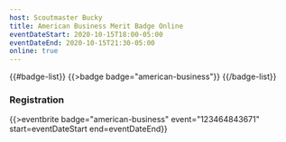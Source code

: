 ```yaml
---
host: Scoutmaster Bucky
title: American Business Merit Badge Online
eventDateStart: 2020-10-15T18:00-05:00
eventDateEnd: 2020-10-15T21:30-05:00
online: true
---
```


{{#badge-list}}
{{>badge badge="american-business"}}
{{/badge-list}}

### Registration

{{>eventbrite badge="american-business" event="123464843671" start=eventDateStart end=eventDateEnd}}

